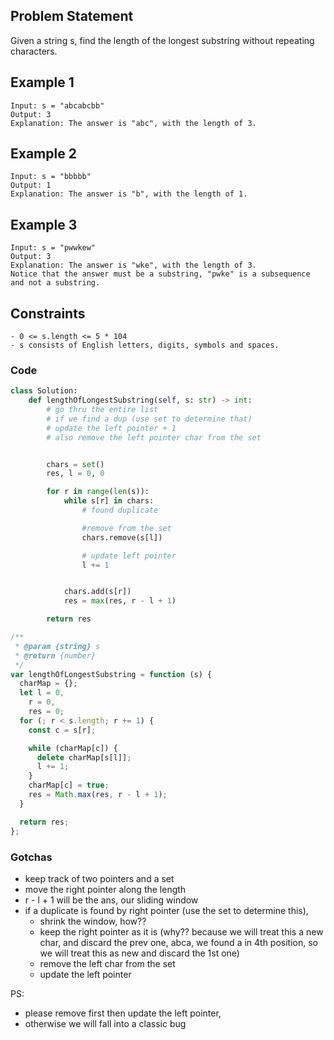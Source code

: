 ## Problem Statement

Given a string s, find the length of the longest substring without repeating characters.

## Example 1

```
Input: s = "abcabcbb"
Output: 3
Explanation: The answer is "abc", with the length of 3.
```

## Example 2

```
Input: s = "bbbbb"
Output: 1
Explanation: The answer is "b", with the length of 1.
```

## Example 3

```
Input: s = "pwwkew"
Output: 3
Explanation: The answer is "wke", with the length of 3.
Notice that the answer must be a substring, "pwke" is a subsequence and not a substring.
```

## Constraints

```
- 0 <= s.length <= 5 * 104
- s consists of English letters, digits, symbols and spaces.
```

### Code

```python
class Solution:
    def lengthOfLongestSubstring(self, s: str) -> int:
        # go thru the entire list
        # if we find a dup (use set to determine that)
        # update the left pointer + 1
        # also remove the left pointer char from the set


        chars = set()
        res, l = 0, 0

        for r in range(len(s)):
            while s[r] in chars:
                # found duplicate

                #remove from the set
                chars.remove(s[l])

                # update left pointer
                l += 1


            chars.add(s[r])
            res = max(res, r - l + 1)

        return res
```

```js
/**
 * @param {string} s
 * @return {number}
 */
var lengthOfLongestSubstring = function (s) {
  charMap = {};
  let l = 0,
    r = 0,
    res = 0;
  for (; r < s.length; r += 1) {
    const c = s[r];

    while (charMap[c]) {
      delete charMap[s[l]];
      l += 1;
    }
    charMap[c] = true;
    res = Math.max(res, r - l + 1);
  }

  return res;
};
```

### Gotchas

- keep track of two pointers and a set
- move the right pointer along the length
- r - l + 1 will be the ans, our sliding window
- if a duplicate is found by right pointer (use the set to determine this),
  - shrink the window, how??
  - keep the right pointer as it is (why?? because we will treat this a new char, and discard the prev one, abca, we found a in 4th position, so we will treat this as new and discard the 1st one)
  - remove the left char from the set
  - update the left pointer

PS:

- please remove first then update the left pointer,
- otherwise we will fall into a classic bug
